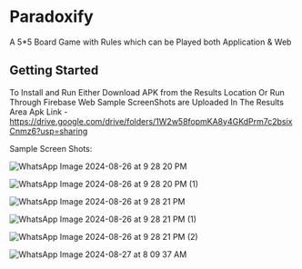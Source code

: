 # Paradoxify

A 5*5 Board Game with Rules which can be Played both Application & Web

## Getting Started

To Install and Run Either Download APK from the Results Location
Or Run Through Firebase Web 
Sample ScreenShots are Uploaded In The Results Area
Apk Link - https://drive.google.com/drive/folders/1W2w58fopmKA8y4GKdPrm7c2bsixCnmz6?usp=sharing

Sample Screen Shots:

![WhatsApp Image 2024-08-26 at 9 28 20 PM](https://github.com/user-attachments/assets/b29ddc50-6788-49db-b19f-bd10bc30f39b)

![WhatsApp Image 2024-08-26 at 9 28 20 PM (1)](https://github.com/user-attachments/assets/f0e58406-96ed-48bb-9925-d4267f4d0056)

![WhatsApp Image 2024-08-26 at 9 28 21 PM](https://github.com/user-attachments/assets/5ec77917-109e-4660-9de1-5b748031934d)

![WhatsApp Image 2024-08-26 at 9 28 21 PM (1)](https://github.com/user-attachments/assets/3564d7e0-7fc4-4134-a6fc-db335cdead56)

![WhatsApp Image 2024-08-26 at 9 28 21 PM (2)](https://github.com/user-attachments/assets/b7666619-b714-4016-aa53-f5b1b18d8c44)

![WhatsApp Image 2024-08-27 at 8 09 37 AM](https://github.com/user-attachments/assets/71959bfd-084c-47e0-b8e6-00b0e1c8a3c8)
